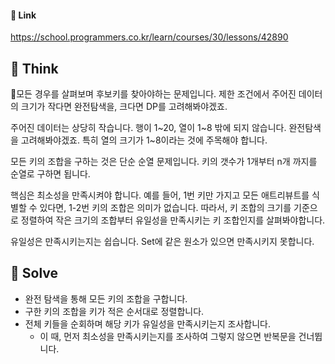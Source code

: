 #### 🔗 Link

https://school.programmers.co.kr/learn/courses/30/lessons/42890

## 🤔 Think 
 
 모든 경우를 살펴보며 후보키를 찾아야하는 문제입니다. 제한 조건에서 주어진 데이터의 크기가 작다면 완전탐색을, 크다면 DP를 고려해봐야겠죠.

 주어진 데이터는 상당히 작습니다. 행이 1~20, 열이 1~8 밖에 되지 않습니다. 완전탐색을 고려해봐야겠죠. 특히 열의 크기가 1~8이라는 것에 주목해야 합니다.

 모든 키의 조합을 구하는 것은 단순 순열 문제입니다. 키의 갯수가 1개부터 n개 까지를 순열로 구하면 됩니다.

 핵심은 최소성을 만족시켜야 합니다. 예를 들어, 1번 키만 가지고 모든 애트리뷰트를 식별할 수 있다면, 1-2번 키의 조합은 의미가 없습니다. 따라서, 키 조합의 크기를 기준으로 정렬하여 작은 크기의 조합부터 유일성을 만족시키는 키 조합인지를 살펴봐야합니다.

 유일성은 만족시키는지는 쉽습니다. Set에 같은 원소가 있으면 만족시키지 못합니다.

## 🔎 Solve
- 완전 탐색을 통해 모든 키의 조합을 구합니다.
- 구한 키의 조합을 키가 적은 순서대로 정렬합니다.
- 전체 키들을 순회하며 해당 키가 유일성을 만족시키는지 조사합니다.
  - 이 때, 먼저 최소성을 만족시키는지를 조사하여 그렇지 않으면 반복문을 건너뜁니다.
